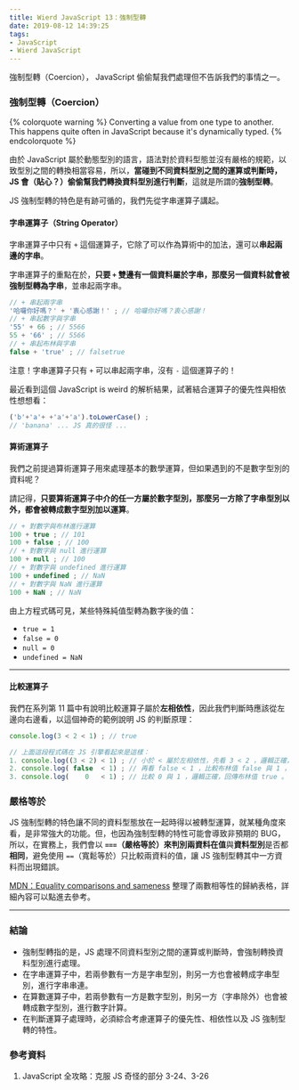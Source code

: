 ```yaml
---
title: Wierd JavaScript 13：強制型轉
date: 2019-08-12 14:39:25
tags:
- JavaScript
- Wierd JavaScript
---
```


強制型轉（Coercion）， JavaScript 偷偷幫我們處理但不告訴我們的事情之一。

<!-- more -->

### 強制型轉（Coercion）

{% colorquote warning %}
Converting a value from one type to another.
This happens quite often in JavaScript because it's dynamically typed.
{% endcolorquote  %}


由於 JavaScript 屬於動態型別的語言，語法對於資料型態並沒有嚴格的規範，以致型別之間的轉換相當容易，所以，**當碰到不同資料型別之間的運算或判斷時，JS 會（貼心？）偷偷幫我們轉換資料型別進行判斷**，這就是所謂的**強制型轉**。

JS 強制型轉的特色是有跡可循的，我們先從字串運算子講起。

#### 字串運算子（String Operator）

字串運算子中只有 `+` 這個運算子，它除了可以作為算術中的加法，還可以**串起兩邊的字串**。

字串運算子的重點在於，**只要 `+` 雙邊有一個資料屬於字串，那麼另一個資料就會被強制型轉為字串**，並串起兩字串。

```javascript
// + 串起兩字串
'哈囉你好嗎？' + '衷心感謝！' ; // 哈囉你好嗎？衷心感謝！
// + 串起數字與字串
'55' + 66 ; // 5566
55 + '66' ; // 5566
// + 串起布林與字串
false + 'true' ; // falsetrue 
```

注意！字串運算子只有 `+` 可以串起兩字串，沒有 `-` 這個運算子的！

最近看到這個 JavaScript is weird 的解析結果，試著結合運算子的優先性與相依性想想看：

```javascript
('b'+'a'+ +'a'+'a').toLowerCase() ;
// 'banana' ... JS 真的很怪 ...
```

#### 算術運算子

我們之前提過算術運算子用來處理基本的數學運算，但如果遇到的不是數字型別的資料呢？

請記得，**只要算術運算子中介的任一方屬於數字型別，那麼另一方除了字串型別以外，都會被轉成數字型別加以運算**。

```javascript
// + 對數字與布林進行運算
100 + true ; // 101　　
100 + false ; // 100
// + 對數字與 null 進行運算
100 + null ; // 100
// + 對數字與 undefined 進行運算
100 + undefined ; // NaN
// + 對數字與 NaN 進行運算
100 + NaN ; // NaN
```

由上方程式碼可見，某些特殊純值型轉為數字後的值：

* `true = 1`
* `false = 0`
* `null = 0`
* `undefined = NaN`

<hr>

#### 比較運算子

我們在系列第 11 篇中有說明比較運算子屬於**左相依性**，因此我們判斷時應該從左邊向右邊看，以這個神奇的範例說明 JS 的判斷原理：

```javascript
console.log(3 < 2 < 1) ; // true

// 上面這段程式碼在 JS 引擎看起來是這樣：
1. console.log((3 < 2) < 1) ; // 小於 < 屬於左相依性，先看 3 < 2 ，邏輯正確，回傳布林值 false。
2. console.log( false  < 1) ; // 再看 false < 1 ，比較布林值 false 與 1 ， false 會被強制型轉為 0。
3. console.log(    0   < 1) ; // 比較 0 與 1 ，邏輯正確，回傳布林值 true 。
```

### 嚴格等於

JS 強制型轉的特色讓不同的資料型態放在一起時得以被轉型運算，就某種角度來看，是非常強大的功能。但，也因為強制型轉的特性可能會導致非預期的 BUG，所以，在實務上，我們會以 **`===`（嚴格等於）**來判別兩資料在**值**與**資料型別**是否都**相同**，避免使用 `==`（寬鬆等於）只比較兩資料的值，讓 JS 強制型轉其中一方資料而出現錯誤。

[MDN：Equality comparisons and sameness](https://developer.mozilla.org/en-US/docs/Web/JavaScript/Equality_comparisons_and_sameness) 整理了兩數相等性的歸納表格，詳細內容可以點進去參考。

<hr>

### 結論
* 強制型轉指的是，JS 處理不同資料型別之間的運算或判斷時，會強制轉換資料型別進行處理。
* 在字串運算子中，若兩參數有一方是字串型別，則另一方也會被轉成字串型別，進行字串串連。
* 在算數運算子中，若兩參數有一方是數字型別，則另一方（字串除外）也會被轉成數字型別，進行數字計算。
* 在判斷運算子處理時，必須綜合考慮運算子的優先性、相依性以及 JS 強制型轉的特性。

### 參考資料
1. JavaScript 全攻略：克服 JS 奇怪的部分 3-24、3-26

